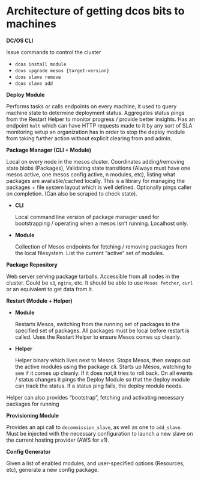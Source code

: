 # Architecture of getting dcos bits to machines

**DC/OS CLI**

Issue commands to control the cluster

* `dcos install module`
* `dcos upgrade mesos {target-version}`
* `dcos slave remove`
* `dcos slave add`

**Deploy Module**

Performs tasks or calls endpoints on every machine, it used to query machine state to determine deployment status.
Aggregates status pings from the Restart Helper to monitor progress / provide better insights. Has an endpoint `halt`
which can have HTTP requests made to it by any sort of SLA monitoring setup an organization has in order to stop the
deploy module from taking further action without explicit clearing from and admin.

**Package Manager (CLI + Module)**

Local on every node in the mesos cluster. Coordinates adding/removing state blobs (Packages), Validating state
transitions (Always must have one mesos active, one mesos config active, n modules, etc), listing what packages are
available/cached locally.  This is a library for managing the packages + file system layout which is well defined.
Optionally pings caller on completion. (Can also be scraped to check state).

* **CLI**

    Local command line version of package manager used for bootstrapping / operating when a mesos isn’t running.
    Localhost only.

* **Module**

    Collection of Mesos endpoints for fetching / removing packages from the local filesystem. List the current
    “active” set of modules.

**Package Repository**

Web server serving package tarballs. Accessible from all nodes in the cluster. Could be `s3`, `nginx`, etc. It should
be able to use `Mesos fetcher`, `curl` or an equivalent to get data from it.

**Restart (Module + Helper)**

* **Module**

    Restarts Mesos, switching from the running set of packages to the specified set of packages. All packages must be
    local before restart is called. Uses the Restart Helper to ensure Mesos comes up cleanly.

* **Helper**

    Helper binary which lives next to Mesos. Stops Mesos, then swaps out the active modules using the package cli.
    Starts up Mesos, watching to see if it comes up cleanly. If it does not,it tries to roll back. On all
    events / status changes it pings the Deploy Module so that the deploy module can track the status. If a status ping
    fails, the deploy module needs.

Helper can also provides “bootstrap”, fetching and activating necessary packages for running

**Provisioning Module**

Provides an api call to `decommission_slave`, as well as one to `add_slave`. Must be injected with the necessary
configuration to launch a new slave on the current hosting provider (AWS for v1).

**Config Generator**

Given a list of enabled modules, and user-specified options (Resources, etc), generate a new config package.
